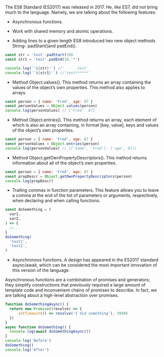 The ES8 Standard (ES2017) was released in 2017. 
He, like ES7, did not bring much to the language. Namely, we are talking about the following features:




- Asynchronous functions.
- Work with shared memory and atomic operations.


- Adding lines to a given length
ES8 introduced two new object methods String- padStart()and padEnd().

```javascript
const str = 'test'.padStart(10)
const str1 = 'test'.padEnd(10,'*')

console.log(`'${str}'`) //'      test'
console.log(`'${str1}'`) //'test******'
```


- Method Object.values().
This method returns an array containing the values ​​of the object’s own properties.
This method also applies to arrays.


```javascript
const person = { name: 'Fred', age: 87 }
const personValues = Object.values(person) 
console.log(personValues) // ['Fred', 87]
```



- Method Object.entries().
This method returns an array, each element of which is also an array containing, 
in format [key, value], keys and values ​​of the object’s own properties.

```javascript
const person = { name: 'Fred', age: 87 }
const personValues = Object.entries(person) 
console.log(personValues) // [['name', 'Fred'], ['age', 87]]
```

- Method Object.getOwnPropertyDescriptors().
This method returns information about all of the object’s own properties. 
```javascript
const person = { name: 'Fred', age: 87 }
const propDescr = Object.getOwnPropertyDescriptors(person)
console.log(propDescr) 
```


- Trailing commas in function parameters.
This feature allows you to leave a comma at the end of the list of parameters or arguments, respectively, when declaring and when calling functions.

```javascript
const doSomething = (
  var1, 
  var2,
) => {
  //...
}
doSomething(
  'test1',
  'test2',
)
```

- Asynchronous functions.
A design has appeared in the ES2017 standard async/await, which can be considered the most important innovation of this version of the language.

Asynchronous functions are a combination of promises and generators; they simplify constructions that previously required a large amount of template code and inconvenient chains of promises to describe. 
In fact, we are talking about a high-level abstraction over promises.

```javascript
function doSomethingAsync() {
  return new Promise((resolve) => {
      setTimeout(() => resolve('I did something'), 3000)
  })
}
async function doSomething() {
  console.log(await doSomethingAsync())
}
console.log('Before')
doSomething()
console.log('After')
```

